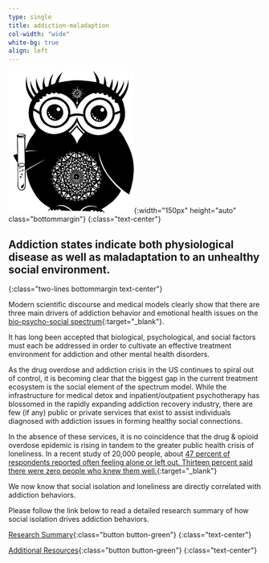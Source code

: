 ```yaml
---
type: single
title: addiction-maladaption
col-width: "wide"
white-bg: true
align: left
---
```


![science owl](/assets/images/owl-science-250.png){:width="150px" height="auto" class="bottommargin"}
{:class="text-center"}

## Addiction states indicate both <span class="emphasized-header">physiological disease</span> as well as <span class="emphasized-header">maladaptation</span> to an unhealthy social environment.
{:class="two-lines bottommargin text-center"}

Modern scientific discourse and medical models clearly show that there are three main drivers of addiction behavior and emotional health issues on the [bio-psycho-social spectrum](https://www.ncbi.nlm.nih.gov/pmc/articles/PMC1466742/){:target="_blank"}.  

It has long been accepted that biological, psychological, and social factors must each be addressed in order to cultivate an effective treatment environment for addiction and other mental health disorders.

As the drug overdose and addiction crisis in the US continues to spiral out of control, it is becoming clear that the biggest gap in the current treatment ecosystem is the social element of the spectrum model. While the infrastructure for medical detox and inpatient/outpatient psychotherapy has blossomed in the rapidly expanding addiction recovery industry, there are few (if any) public or private services that exist to assist individuals diagnosed with addiction issues in forming healthy social connections. 

In the absence of these services, it is no coincidence that the drug & opioid overdose epidemic is rising in tandem to the greater public health crisis of loneliness. In a recent study of 20,000 people, about [47 percent of respondents reported often feeling alone or left out. Thirteen percent said there were zero people who knew them well.](https://www.cigna.com/assets/docs/newsroom/loneliness-survey-2018-fact-sheet.pdf){:target="_blank"}

We now know that social isolation and loneliness are directly correlated with addiction behaviors. 

Please follow the link below to read a detailed research summary of how social isolation drives addiction behaviors.

[Research Summary](/research-summary/){:class="button button-green"}
{:class="text-center"}

[Additional Resources](/additional-resources/){:class="button button-green"}
{:class="text-center"}